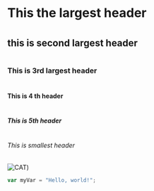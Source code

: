 # <h1>This the largest header</h1>
# <h2>this is second largest header</h>
# <h3>This is 3rd largest header</h3>
# <h4>This is 4 th header</h4>
# <h5>This is 5th  header</h4>
# <h6>This is smallest header</h6>
![CAT](https://octodex.github.com/images/yaktocat.png))


``` javascript
var myVar = "Hello, world!";
```

